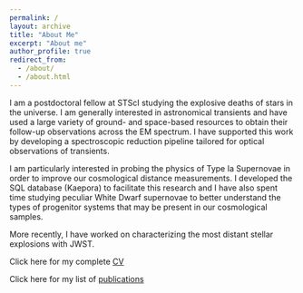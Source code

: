 ```yaml
---
permalink: /
layout: archive
title: "About Me"
excerpt: "About me"
author_profile: true
redirect_from: 
  - /about/
  - /about.html
---
```


<style>
.header {
  border-radius: 10px;  /* Rounded border */
  padding: 5px; /* Some padding */
  width: auto; /* Set a small width */
  width: 100%
}
</style>

I am a postdoctoral fellow at STScI studying the explosive deaths of stars in the universe. I am generally interested in astronomical transients and have used a large variety of ground- and space-based resources to obtain their follow-up observations across the EM spectrum. I have supported this work by developing a spectroscopic reduction pipeline tailored for optical observations of transients.

I am particularly interested in probing the physics of Type Ia Supernovae in order to improve our cosmological distance measurements. I developed the SQL database (Kaepora) to facilitate this research and I have also spent time studying peculiar White Dwarf supernovae to better understand the types of progenitor systems that may be present in our cosmological samples.

More recently, I have worked on characterizing the most distant stellar explosions with JWST. 

Click here for my complete [CV](https://msiebert1.github.io/files/Matthew_Siebert_CV.pdf)

Click here for my list of [publications](https://ui.adsabs.harvard.edu/public-libraries/mxljQDwYTG-9sGR8jLIOPg)


<!-- How did I get here?

Way back in my middle school years I remember a night out with my closest friends. We decided to take a shortcut through the woods back home, but little did we know, my friend's dad was waiting to scare the crap out of us. He did his best impression of a bear and we all scattered in terror. Running through the woods with no light, I eventually hit my head on a tree branch and was knocked flat on my back. Time stood still for a second and I remember gazing at the twinkling of the stars through the tree canopy. I took a moment and thought... "Wow... my head really hurts." 

Years later, I ended up getting a degree in engineering and using that to pursue a career in astronomy. Most people in academia will at some point question why they decided to take such an arduous path. You really have to love what you do. 

This gets me thinking. I am still here and looking for more, so I must really love what I do. I often think the reason for this is having the priviledge to spend every day following my own curiosity. But, I would be lying if "minor brain trauma as an adolescent" wasn't also a damn good explanation. -->



